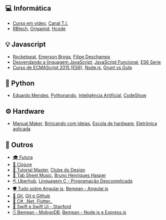 ## 💻 Informática
- [Curso em vídeo](https://www.youtube.com/user/cursosemvideo),
  [Canal T.I.](https://www.youtube.com/c/CanalTIoficial)
- [RBtech](https://www.youtube.com/c/RBTechinfo),
  [Origamid](https://www.youtube.com/c/Origamid), 
  [Hcode](https://www.youtube.com/c/HcodeBrasil)
  
## 💡 Javascript
- [Rocketseat](https://www.youtube.com/channel/UCSfwM5u0Kce6Cce8_S72olg),
  [Emerson Broga](https://www.youtube.com/channel/UC29n3f6JhwqtD-kCJi_BwoA), 
  [Filipe Deschamps](https://www.youtube.com/channel/UCU5JicSrEM5A63jkJ2QvGYw)
- [Desvendando a linguagem JavaScript](https://www.youtube.com/playlist?list=PLQCmSnNFVYnT1-oeDOSBnt164802rkegc),
  [JavaScript Funcional](https://www.youtube.com/playlist?list=PL77JVjKTJT2iAlBJX3buyljqzfoR9nV_R),
  [ES6 Serie](https://www.youtube.com/playlist?list=PL77JVjKTJT2gS3pkXAamNG2EakHA53HcS)
- [Curso de ECMAScript 2015 (ES6)](https://www.youtube.com/playlist?list=PLDm7BSK-M5Yk30T65F5yeuCcStOQBPKq2),
  [Node.js](https://www.youtube.com/playlist?list=PLQCmSnNFVYnTFo60Bt972f8HA4Td7WKwq),
  [Grunt vs Gulp](https://www.youtube.com/playlist?list=PLQCmSnNFVYnTkUx1tVVPumohXVMDwfQcV)
  
## 🐍 Python
- [Eduardo Mendes](https://www.youtube.com/user/mendesesduardo),
  [Pythonando](https://www.youtube.com/channel/UCDqfUwybgEA9Hg3P32G4Uaw/videos),
  [Inteligência Artificial](https://www.youtube.com/playlist?list=PLMdYygf53DP7YZiFUtGTWJJlvynRyrna-),
  [CodeShow](https://www.youtube.com/user/brunovegan)
    
## ⚙ Hardware
- [Manual Maker](https://www.youtube.com/playlist?list=PLYjrJH3e_wDNLUTN32WittrpBxeleEqNpv),
  [Brincando com Ideias](https://www.youtube.com/channel/UCcGk83PAQ5aGR7IVlD_cBaw),
  [Escola de hardware](https://www.youtube.com/playlist?list=PLB3bkcT5ue2gQdII6KKwhloyl2AvtSWL9),
  [Eletrônica aplicada](https://www.youtube.com/c/AmoraVidas)
  
## 🧐 Outros  
- [🎓 Futura](https://www.youtube.com/c/CanalfuturaOrgBr)
- [🐫 Clojure](https://www.youtube.com/watch?v=SBtEou4qBzw)
- [🎨 Tutorial Master](https://www.youtube.com/channel/UC64cfFXE8DXSwDyOekJBDmw), 
  [Clube do Design](https://www.youtube.com/c/ClubedoDesign)
- [🎵 Tab Sheet Music](https://www.youtube.com/c/TabSheetMusic), 
  [Bruno Henriques Hasper](https://www.youtube.com/playlist?list=PLg4tPBTePKk2VtqY7_fBoHEHpizYKxb1K)
- [⛏️ Uberhub](https://www.youtube.com/channel/UCwiPDmAwR6tQancfkGVSt1Q), 
  [Linguagem C - Programação Descomplicada](https://www.youtube.com/channel/UCUc6UwvpQfOLDE7e52-OCMw)
- [🛡️ Tudo sobre Angular.js](https://www.youtube.com/playlist?list=PLQCmSnNFVYnTD5p2fR4EXmtlR6jQJMbPb), 
  [Bemean - Angular.js](https://www.youtube.com/playlist?list=PL77JVjKTJT2hfviaP9JV_ZyJWSD4je7Df)
- [🐙 Git](https://www.youtube.com/playlist?list=PLQCmSnNFVYnRdgxOC_ufH58NxlmM6VYd1), 
  [Git e Github](https://www.youtube.com/playlist?list=PL77JVjKTJT2h4aACrIx1ECmr8h9esjh16)
- [🔮 C#, .Net, Flutter..](https://www.youtube.com/channel/UCgnACLvM9O5lfm9ZBh_d3cg)
- [📱 Swift e Swift Ui - Stanford](https://www.youtube.com/playlist?list=PLMdYygf53DP46rneFgJ7Ab6fJPcMvr8gC)
- [🗄 Bemean - MobgoDB](https://www.youtube.com/playlist?list=PL77JVjKTJT2gXHb9FEokJsPEcoOmyF1pY),
  [Bemean - Node.js e Express.js](https://www.youtube.com/playlist?list=PL77JVjKTJT2hP_lxL88oDo2rJvOskpGfJ)
